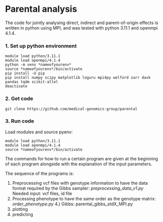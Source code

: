 # Parental analysis
The code for jointly analysing direct, indirect and parent-of-origin effects is written in python using MPI, and was tested with python 3.11.1 and openmpi 4.1.4.

### 1. Set up python environment

```
module load python/3.11.1
module load openmpi/4.1.4
python -m venv *nameofyourenv*
source *nameofyourenv*/bin/activate
pip install -U pip
pip install numpy scipy matplotlib loguru mpi4py welford zarr dask pandas tqdm scikit-allel
deactivate
```
### 2. Get code

```
git clone https://github.com/medical-genomics-group/parental
```

### 3. Run code
Load modules and source pyenv:
```
module load python/3.11.1
module load openmpi/4.1.4
source *nameofyourenv*/bin/activate
```
The commands for how to run a certain program are given at the beginning of each program alongside with the explanation of the input parameters.

The sequence of the programs is:
1. Preprocessing vcf files with genotype information to have the data format required by the Gibbs sampler:
   *preprocessing_data_v1.py*
   Needed input: vcf files, id file
3. Processing phenotype to have the same order as the genotype matrix: *order_phenotype.py*
4.) Gibbs:
parental_gibbs_stdX_MPI.py
1. plotting
2. predicting
